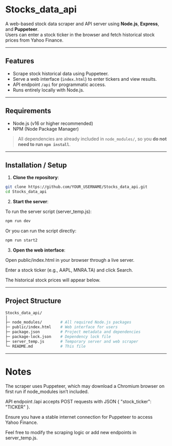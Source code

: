 # Stocks_data_api 

A web-based stock data scraper and API server using **Node.js**, **Express**, and **Puppeteer**.  
Users can enter a stock ticker in the browser and fetch historical stock prices from Yahoo Finance.

---

## Features

- Scrape stock historical data using Puppeteer.  
- Serve a web interface (`index.html`) to enter tickers and view results.  
- API endpoint `/api` for programmatic access.  
- Runs entirely locally with Node.js.

---

## Requirements

- Node.js (v16 or higher recommended)  
- NPM (Node Package Manager)  

> All dependencies are already included in `node_modules/`, so you **do not need to run `npm install`**.

---

## Installation / Setup

1. **Clone the repository**:

```bash
git clone https://github.com/YOUR_USERNAME/Stocks_data_api.git
cd Stocks_data_api
```

2. **Start the server**:

To run the server script (server_temp.js):

```bash
npm run dev
```
Or you can run the script directly:

```bash
npm run start2
```
3. **Open the web interface**:

Open public/index.html in your browser through a live server.

Enter a stock ticker (e.g., AAPL, MNRA.TA) and click Search.

The historical stock prices will appear below.

---

## Project Structure
```bash
Stocks_data_api/
│
├─ node_modules/        # All required Node.js packages
├─ public/index.html    # Web interface for users
├─ package.json         # Project metadata and dependencies
├─ package-lock.json    # Dependency lock file
├─ server_temp.js       # Temporary server and web scraper
└─ README.md            # This file
```

---

# Notes
The scraper uses Puppeteer, which may download a Chromium browser on first run if node_modules isn’t included.

API endpoint /api accepts POST requests with JSON { "stock_ticker": "TICKER" }.

Ensure you have a stable internet connection for Puppeteer to access Yahoo Finance.

Feel free to modify the scraping logic or add new endpoints in server_temp.js.


